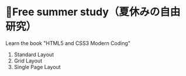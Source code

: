 # 🍉Free summer study（夏休みの自由研究）
Learn the book "HTML5 and CSS3 Modern Coding"
1. Standard Layout
1. Grid Layout
1. Single Page Layout